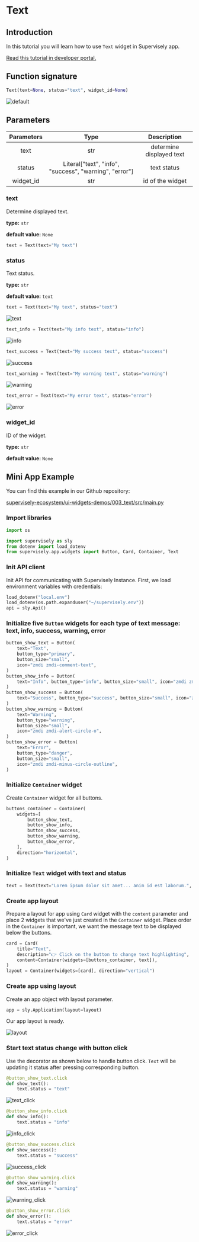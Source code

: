 # Text

## Introduction

In this tutorial you will learn how to use `Text` widget in Supervisely app.

[Read this tutorial in developer portal.](https://developer.supervise.ly/app-development/apps-with-gui/text)

## Function signature

```python
Text(text=None, status="text", widget_id=None)
```

![default](https://user-images.githubusercontent.com/120389559/217816296-b03edf40-8ac1-42f7-ac6e-d0c319bad783.png)

## Parameters

| Parameters |                          Type                          |       Description        |
| :--------: | :----------------------------------------------------: | :----------------------: |
|    text    |                          str                           | determine displayed text |
|   status   | Literal["text", "info", "success", "warning", "error"] |       text status        |
| widget_id  |                          str                           |     id of the widget     |

### text

Determine displayed text.

**type:** `str`

**default value:** `None`

```python
text = Text(text="My text")
```

### status

Text status.

**type:** `str`

**default value:** `text`

```python
text = Text(text="My text", status="text")
```

![text](https://user-images.githubusercontent.com/120389559/217818651-10a968df-60f7-45f2-a019-d1828bb6cf28.png)

```python
text_info = Text(text="My info text", status="info")
```

![info](https://user-images.githubusercontent.com/120389559/217818910-2f027556-adbf-47ea-8a9a-9042a315d813.png)

```python
text_success = Text(text="My success text", status="success")
```

![success](https://user-images.githubusercontent.com/120389559/217819084-42736f03-d71f-499b-95a2-af7eadbdaff7.png)

```python
text_warning = Text(text="My warning text", status="warning")
```

![warning](https://user-images.githubusercontent.com/120389559/217819327-4f843414-0ff9-4d81-a03e-6c795141e93a.png)

```python
text_error = Text(text="My error text", status="error")
```

![error](https://user-images.githubusercontent.com/120389559/217819527-b9762a5c-59a5-4d4e-a1f6-17ec65aef080.png)

### widget_id

ID of the widget.

**type:** `str`

**default value:** `None`

## Mini App Example

You can find this example in our Github repository:

[supervisely-ecosystem/ui-widgets-demos/003_text/src/main.py](https://github.com/supervisely-ecosystem/ui-widgets-demos/blob/master/003_text/src/main.py)

### Import libraries

```python
import os

import supervisely as sly
from dotenv import load_dotenv
from supervisely.app.widgets import Button, Card, Container, Text
```

### Init API client

Init API for communicating with Supervisely Instance. First, we load environment variables with credentials:

```python
load_dotenv("local.env")
load_dotenv(os.path.expanduser("~/supervisely.env"))
api = sly.Api()
```

### Initialize five `Button` widgets for each type of text message: text, info, success, warning, error

```python
button_show_text = Button(
    text="Text",
    button_type="primary",
    button_size="small",
    icon="zmdi zmdi-comment-text",
)
button_show_info = Button(
    text="Info", button_type="info", button_size="small", icon="zmdi zmdi-info-outline"
)
button_show_success = Button(
    text="Success", button_type="success", button_size="small", icon="zmdi zmdi-check"
)
button_show_warning = Button(
    text="Warning",
    button_type="warning",
    button_size="small",
    icon="zmdi zmdi-alert-circle-o",
)
button_show_error = Button(
    text="Error",
    button_type="danger",
    button_size="small",
    icon="zmdi zmdi-minus-circle-outline",
)
```

### Initialize `Container` widget

Create `Container` widget for all buttons.

```python
buttons_container = Container(
    widgets=[
        button_show_text,
        button_show_info,
        button_show_success,
        button_show_warning,
        button_show_error,
    ],
    direction="horizontal",
)
```

### Initialize `Text` widget with text and status

```python
text = Text(text="Lorem ipsum dolor sit amet... anim id est laborum.", status="text")
```

### Create app layout

Prepare a layout for app using `Card` widget with the `content` parameter and place 2 widgets that we've just created in the `Container` widget. Place order in the `Container` is important, we want the message text to be displayed below the buttons.

```python
card = Card(
    title="Text",
    description="👉 Click on the button to change text highlighting",
    content=Container(widgets=[buttons_container, text]),
)
layout = Container(widgets=[card], direction="vertical")
```

### Create app using layout

Create an app object with layout parameter.

```python
app = sly.Application(layout=layout)
```

Our app layout is ready.

![layout](https://user-images.githubusercontent.com/120389559/217820070-ddb06396-ee61-42f9-96e0-3a92e99c268c.png)

### Start text status change with button click

Use the decorator as shown below to handle button click.
`Text` will be updating it status after pressing corresponding button.

```python
@button_show_text.click
def show_text():
    text.status = "text"
```

![text_click](https://user-images.githubusercontent.com/120389559/217820070-ddb06396-ee61-42f9-96e0-3a92e99c268c.png)

```python
@button_show_info.click
def show_info():
    text.status = "info"
```

![info_click](https://user-images.githubusercontent.com/120389559/217820638-d9770fc3-626f-4908-afaf-ba539c739e2e.png)

```python
@button_show_success.click
def show_success():
    text.status = "success"
```

![success_click](https://user-images.githubusercontent.com/120389559/217820791-854538ed-d388-4ab0-bfb4-d516ba0753ca.png)

```python
@button_show_warning.click
def show_warning():
    text.status = "warning"
```

![warning_click](https://user-images.githubusercontent.com/120389559/217820912-fe79f9b8-e003-4663-836f-50bc9e48b783.png)

```python
@button_show_error.click
def show_error():
    text.status = "error"
```

![error_click](https://user-images.githubusercontent.com/120389559/217821073-b896b175-dfa5-4b83-834f-ef30d0cd84ed.png)
